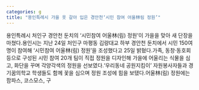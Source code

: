 ```yaml
---
categories: g
title: "용인특례시 가을 옷 갈아 입은 경안천‘시민 참여 어울林림 정원’"
---
```

용인특례시 처인구 경안천 둔치의 ‘시민참여 어울林(림) 정원’이 가을을 맞아 새 단장을 마쳤다.용인시는 지난 24일 처인구 마평동 김량대교 하부 경안천 둔치에서 시민 150여명이 참여해 ‘시민참여 어울林(림) 정원’을 조성했다고 25일 밝혔다.가족, 동창‧동호회 등으로 구성된 시민 참여 20개 팀이 직접 정원을 디자인해 가을에 어울리는 식물을 심고, 화단을 꾸며 각양각색의 정원을 선보였다.‘우리동네 공원지킴이’ 자원봉사자들과 경기꿈의학교 학생들도 함께 꽃을 심으며 정원 조성에 힘을 보탰다.어울林(림) 정원에는 팜파스, 코스모스, 구